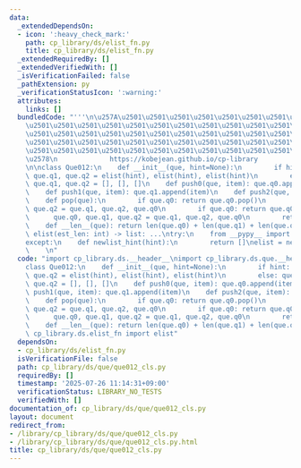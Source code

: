 ```yaml
---
data:
  _extendedDependsOn:
  - icon: ':heavy_check_mark:'
    path: cp_library/ds/elist_fn.py
    title: cp_library/ds/elist_fn.py
  _extendedRequiredBy: []
  _extendedVerifiedWith: []
  _isVerificationFailed: false
  _pathExtension: py
  _verificationStatusIcon: ':warning:'
  attributes:
    links: []
  bundledCode: "'''\n\u257A\u2501\u2501\u2501\u2501\u2501\u2501\u2501\u2501\u2501\u2501\
    \u2501\u2501\u2501\u2501\u2501\u2501\u2501\u2501\u2501\u2501\u2501\u2501\u2501\
    \u2501\u2501\u2501\u2501\u2501\u2501\u2501\u2501\u2501\u2501\u2501\u2501\u2501\
    \u2501\u2501\u2501\u2501\u2501\u2501\u2501\u2501\u2501\u2501\u2501\u2501\u2501\
    \u2501\u2501\u2501\u2501\u2501\u2501\u2501\u2501\u2501\u2501\u2501\u2501\u2501\
    \u2578\n             https://kobejean.github.io/cp-library               \n'''\n\
    \n\nclass Que012:\n    def __init__(que, hint=None):\n        if hint: que.q0,\
    \ que.q1, que.q2 = elist(hint), elist(hint), elist(hint)\n        else: que.q0,\
    \ que.q1, que.q2 = [], [], []\n    def push0(que, item): que.q0.append(item)\n\
    \    def push1(que, item): que.q1.append(item)\n    def push2(que, item): que.q2.append(item)\n\
    \    def pop(que):\n        if que.q0: return que.q0.pop()\n        que.q0, que.q1,\
    \ que.q2 = que.q1, que.q2, que.q0\n        if que.q0: return que.q0.pop()\n  \
    \      que.q0, que.q1, que.q2 = que.q1, que.q2, que.q0\n        return que.q0.pop()\n\
    \    def __len__(que): return len(que.q0) + len(que.q1) + len(que.q2)\n\n\ndef\
    \ elist(est_len: int) -> list: ...\ntry:\n    from __pypy__ import newlist_hint\n\
    except:\n    def newlist_hint(hint):\n        return []\nelist = newlist_hint\n\
    \    \n"
  code: "import cp_library.ds.__header__\nimport cp_library.ds.que.__header__\n\n\
    class Que012:\n    def __init__(que, hint=None):\n        if hint: que.q0, que.q1,\
    \ que.q2 = elist(hint), elist(hint), elist(hint)\n        else: que.q0, que.q1,\
    \ que.q2 = [], [], []\n    def push0(que, item): que.q0.append(item)\n    def\
    \ push1(que, item): que.q1.append(item)\n    def push2(que, item): que.q2.append(item)\n\
    \    def pop(que):\n        if que.q0: return que.q0.pop()\n        que.q0, que.q1,\
    \ que.q2 = que.q1, que.q2, que.q0\n        if que.q0: return que.q0.pop()\n  \
    \      que.q0, que.q1, que.q2 = que.q1, que.q2, que.q0\n        return que.q0.pop()\n\
    \    def __len__(que): return len(que.q0) + len(que.q1) + len(que.q2)\n\nfrom\
    \ cp_library.ds.elist_fn import elist"
  dependsOn:
  - cp_library/ds/elist_fn.py
  isVerificationFile: false
  path: cp_library/ds/que/que012_cls.py
  requiredBy: []
  timestamp: '2025-07-26 11:14:31+09:00'
  verificationStatus: LIBRARY_NO_TESTS
  verifiedWith: []
documentation_of: cp_library/ds/que/que012_cls.py
layout: document
redirect_from:
- /library/cp_library/ds/que/que012_cls.py
- /library/cp_library/ds/que/que012_cls.py.html
title: cp_library/ds/que/que012_cls.py
---
```

